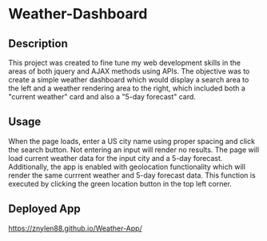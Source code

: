 # Weather-Dashboard

## Description
This project was created to fine tune my web development skills in the areas of both jquery and AJAX methods using APIs. The objective was to create a simple weather dashboard which would display a search area to the left and a weather rendering area to the right, which included both a "current weather" card and also a "5-day forecast" card.

## Usage
When the page loads, enter a US city name using proper spacing and click the search button. Not entering an input will render no results.
The page will load current weather data for the input city and a 5-day forecast. Additionally, the app is enabled with geolocation functionality which will render the same currrent weather and 5-day forecast data. This function is executed by clicking the green location button in the top left corner.

## Deployed App

https://znylen88.github.io/Weather-App/

